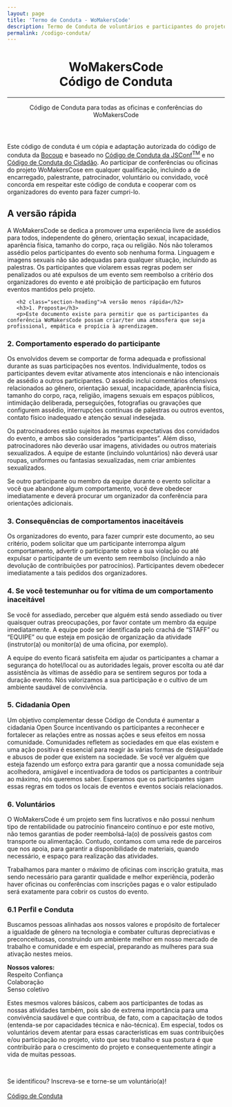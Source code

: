 ```yaml
---
layout: page
title: 'Termo de Conduta - WoMakersCode'
description: Termo de Conduta de voluntários e participantes do projeto WoMakersCode, válido em todos os locais em que o projeto for implementado.
permalink: /codigo-conduta/
---
```


<header class="conceptual conceptual--schedule">
  <div class="header-content">
    <div class="header-content-inner">
      <h1>WoMakersCode <br/> Código de Conduta</h1>
      <hr>
      <p>Código de Conduta para todas as oficinas e conferências do WoMakersCode</p>
    </div>
  </div>
</header>

<section class="container no-bottom">
   <div class="row">
     <div class="col-lg-12 text-justify">
       <p>Este código de conduta é um cópia e adaptação autorizada do código de conduta da <a href="http://bocoup.com/pt-BR/comunidade/conduta/" target="_blank">Bocoup</a> e
         baseado no <a href="http://jsconf.com/codeofconduct.html" target="_blank">Código de Conduta da JSConf<sup>TM</sup></a> e no <a href="http://citizencodeofconduct.org/" target="_blank">Código de Conduta do Cidadão</a>.
          Ao participar de conferências ou oficinas do projeto WoMakersCose em qualquer qualificação, incluindo a de encarregado, palestrante, patrocinador, voluntário ou convidado, você concorda em respeitar este código de conduta e cooperar com os organizadores do evento para fazer cumpri-lo.</p>
       <h2 class="section-heading">A versão rápida</h2>
       <p>A WoMakersCode se dedica a promover uma experiência livre de assédios para todos, independente do gênero, orientação sexual, incapacidade, aparência física, tamanho do corpo, raça ou religião. Nós não toleramos assédio pelos participantes do evento sob nenhuma forma. Linguagem e imagens sexuais não são adequadas para qualquer situação, incluindo as palestras. Os participantes que violarem essas regras podem ser penalizados ou até expulsos de um evento sem reembolso a critério dos organizadores do evento e até proibição de participação em futuros eventos mantidos pelo projeto.</p>

       <h2 class="section-heading">A versão menos rápida</h2>
       <h3>1. Proposta</h3>
       <p>Este documento existe para permitir que os participantes da conferência WoMakersCode possam criar/ter uma atmosfera que seja profissional, empática e propícia à aprendizagem.
</p>
<h3>2. Comportamento esperado do participante</h3>
<p>Os envolvidos devem se comportar de forma adequada e profissional durante as suas participações nos eventos. Individualmente, todos os participantes devem evitar ativamente atos intencionais e não intencionais de assédio a outros participantes. O assédio inclui comentários ofensivos relacionados ao gênero, orientação sexual, incapacidade, aparência física, tamanho do corpo, raça, religião, imagens sexuais em espaços públicos, intimidação deliberada, perseguições, fotografias ou gravações que configurem assédio, interrupções contínuas de palestras ou outros eventos, contato físico inadequado e atenção sexual indesejada.</p>
<p>Os patrocinadores estão sujeitos às mesmas expectativas dos convidados do evento, e ambos são considerados “participantes”. Além disso, patrocinadores não deverão usar imagens, atividades ou outros materiais sexualizados. A equipe de estante (incluindo voluntários) não deverá usar roupas, uniformes ou fantasias sexualizadas, nem criar ambientes sexualizados.</p>
<p>Se outro participante ou membro da equipe durante o evento solicitar a você que abandone algum comportamento, você deve obedecer imediatamente e deverá procurar um organizador da conferência para orientações adicionais.</p>
<h3>3. Consequências de comportamentos inaceitáveis</h3>
<p>Os organizadores do evento, para fazer cumprir este documento, ao seu critério, podem solicitar que um participante interrompa algum comportamento, advertir o participante sobre a sua violação ou até expulsar o participante de um evento sem reembolso (incluindo a não devolução de contribuições por patrocínios). Participantes devem obedecer imediatamente a tais pedidos dos organizadores.</p>
<h3>4. Se você testemunhar ou for vítima de um comportamento inaceitável</h3>
 <p>Se você for assediado, perceber que alguém está sendo assediado ou tiver quaisquer outras preocupações, por favor contate um membro da equipe imediatamente. A equipe pode ser identificada pelo crachá de “STAFF” ou “EQUIPE” ou que esteja em posição de organização da atividade (instrutor(a) ou monitor(a) de uma oficina, por exemplo).</p>
 <p>A equipe do evento ficará satisfeita em ajudar os participantes a chamar a segurança do hotel/local ou as autoridades legais, prover escolta ou até dar assistência às vítimas de assédio para se sentirem seguros por toda a duração evento. Nós valorizamos a sua participação e o cultivo de um ambiente saudável de convivência.
</p>
<h3>5. Cidadania Open</h3>
<p>Um objetivo complementar desse Código de Conduta é aumentar a cidadania Open Source incentivando os participantes a reconhecer e fortalecer as relações entre as nossas ações e seus efeitos em nossa comunidade. Comunidades refletem as sociedades em que elas existem e uma ação positiva é essencial para reagir às várias formas de desigualdade e abusos de poder que existem na sociedade. Se você ver alguém que esteja fazendo um esforço extra para garantir que a nossa comunidade seja acolhedora, amigável e incentivadora de todos os participantes a contribuir ao máximo, nós queremos saber.
Esperamos que os participantes sigam essas regras em todos os locais de eventos e eventos sociais relacionados.</p>
<h3>6. Voluntários</h3>
<p>O WoMakersCode é um projeto sem fins lucrativos e não possui nenhum tipo de rentabilidade ou patrocínio financeiro contínuo e por este motivo, não temos garantias de poder reembolsá-la(o) de possíveis gastos com transporte ou alimentação. Contudo, contamos com uma rede de parceiros que nos apoia, para garantir a disponibilidade de materiais, quando necessário, e espaço para realização das atividades.</p>
<p>Trabalhamos para manter o máximo de oficinas com inscrição gratuita, mas sendo necessário para garantir qualidade e melhor experiência, poderão haver oficinas ou conferências com inscrições pagas e o valor estipulado será exatamente para cobrir os custos do evento.</p>
<h3>6.1 Perfil e Conduta</h3>
<p>Buscamos pessoas alinhadas aos nossos valores e propósito de fortalecer a igualdade de gênero na tecnologia e combater culturas depreciativas e preconceituosas, construindo um ambiente melhor em nosso mercado de trabalho e comunidade e em especial, preparando as mulheres para sua ativação nestes meios.</p>
<p><strong>Nossos valores:</strong><br/>Respeito
Confiança<br/>
Colaboração<br/>
Senso coletivo<br/>
</p>
<p>Estes mesmos valores básicos, cabem aos participantes de todas as nossas atividades também, pois são de extrema importância para uma convivência saudável e que contribua, de fato, com a capacitação de todos (entenda-se por capacidades técnica e não-técnica). Em especial, todos os voluntários devem atentar para essas características em suas contribuições e/ou participação no projeto, visto que seu trabalho e sua postura é que contribuirão para o crescimento do projeto e consequentemente atingir a vida de muitas pessoas.</p>
<br />
<p class="text-center">Se identificou? Inscreva-se e torne-se um voluntário(a)! <br/><br /><a href="codigo-conduta" class="btn btn-primary btn-xl">Código de Conduta</a><p>
     </div>
   </div>
</section>
